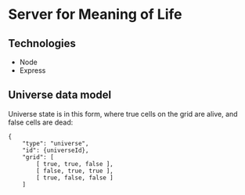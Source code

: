 # Server for Meaning of Life

## Technologies

- Node
- Express

## Universe data model

Universe state is in this form, where true cells on the grid are alive, and false cells are dead:
```
{
    "type": "universe",
    "id": {universeId},
    "grid": [
        [ true, true, false ],
        [ false, true, true ],
        [ true, false, false ]
    ]
```

